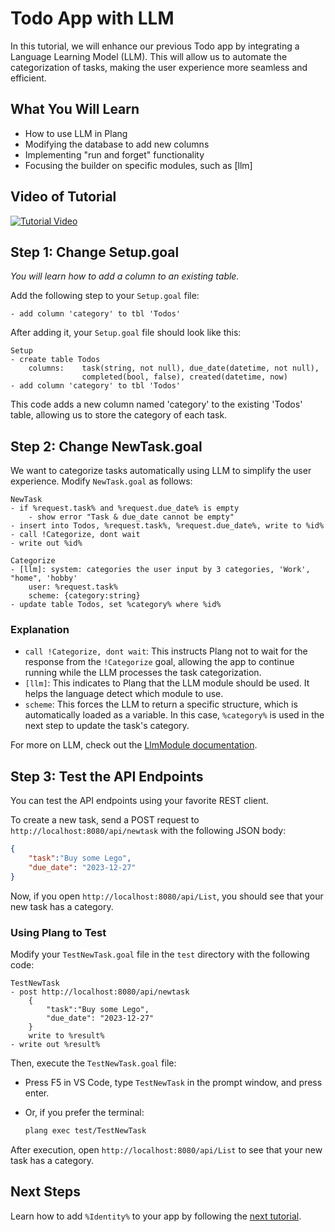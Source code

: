 ﻿# Todo App with LLM

In this tutorial, we will enhance our previous Todo app by integrating a Language Learning Model (LLM). This will allow us to automate the categorization of tasks, making the user experience more seamless and efficient.

## What You Will Learn

- How to use LLM in Plang
- Modifying the database to add new columns
- Implementing "run and forget" functionality
- Focusing the builder on specific modules, such as [llm]

## Video of Tutorial

[![Tutorial Video](https://img.youtube.com/vi/pzgT_uNNNrE/hqdefault.jpg)](https://www.youtube.com/watch?v=pzgT_uNNNrE&list=PLbm1UMZKMaqfT4tqPtr-vhxMs4JGGFVEB&index=2)

## Step 1: Change Setup.goal

*You will learn how to add a column to an existing table.*

Add the following step to your `Setup.goal` file:

```plang
- add column 'category' to tbl 'Todos'
```

After adding it, your `Setup.goal` file should look like this:

```plang
Setup
- create table Todos 
    columns:    task(string, not null), due_date(datetime, not null), 
                completed(bool, false), created(datetime, now)
- add column 'category' to tbl 'Todos'                
```

This code adds a new column named 'category' to the existing 'Todos' table, allowing us to store the category of each task.

## Step 2: Change NewTask.goal

We want to categorize tasks automatically using LLM to simplify the user experience. Modify `NewTask.goal` as follows:

```plang
NewTask
- if %request.task% and %request.due_date% is empty
    - show error "Task & due_date cannot be empty"
- insert into Todos, %request.task%, %request.due_date%, write to %id%
- call !Categorize, dont wait
- write out %id%

Categorize
- [llm]: system: categories the user input by 3 categories, 'Work', "home", 'hobby'
    user: %request.task%
    scheme: {category:string}
- update table Todos, set %category% where %id%
```

### Explanation

- `call !Categorize, dont wait`: This instructs Plang not to wait for the response from the `!Categorize` goal, allowing the app to continue running while the LLM processes the task categorization.
- `[llm]`: This indicates to Plang that the LLM module should be used. It helps the language detect which module to use.
- `scheme`: This forces the LLM to return a specific structure, which is automatically loaded as a variable. In this case, `%category%` is used in the next step to update the task's category.

For more on LLM, check out the [LlmModule documentation](./modules/PLang.Modules.LlmModule.md).

## Step 3: Test the API Endpoints

You can test the API endpoints using your favorite REST client.

To create a new task, send a POST request to `http://localhost:8080/api/newtask` with the following JSON body:

```json
{
    "task":"Buy some Lego",
    "due_date": "2023-12-27"
}    
```

Now, if you open `http://localhost:8080/api/List`, you should see that your new task has a category.

### Using Plang to Test

Modify your `TestNewTask.goal` file in the `test` directory with the following code:

```plang
TestNewTask
- post http://localhost:8080/api/newtask
    {
        "task":"Buy some Lego",
        "due_date": "2023-12-27"
    }
    write to %result%
- write out %result%
```

Then, execute the `TestNewTask.goal` file:

- Press F5 in VS Code, type `TestNewTask` in the prompt window, and press enter.
- Or, if you prefer the terminal:

    ```bash
    plang exec test/TestNewTask
    ```

After execution, open `http://localhost:8080/api/List` to see that your new task has a category.

## Next Steps

Learn how to add `%Identity%` to your app by following the [next tutorial](./Todo_Identity.md).